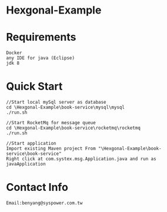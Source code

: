 # Hexgonal-Example

# Requirements
	Docker
	any IDE for java (Eclipse)
	jdk 8 
	
# Quick Start
	//Start local mySql server as database
	cd \Hexgonal-Example\book-service\mysql\mysql
	./run.sh
	
	//Start RocketMq for message queue
	cd \Hexgonal-Example\book-service\rocketmq\rocketmq
	./run.sh
	
	//Start application
	Import existing Maven project From "\Hexgonal-Example\book-service\book-service" 
	Right click at com.systex.msg.Application.java and run as javaApplication
# Contact Info
	Email:benyang@syspower.com.tw
